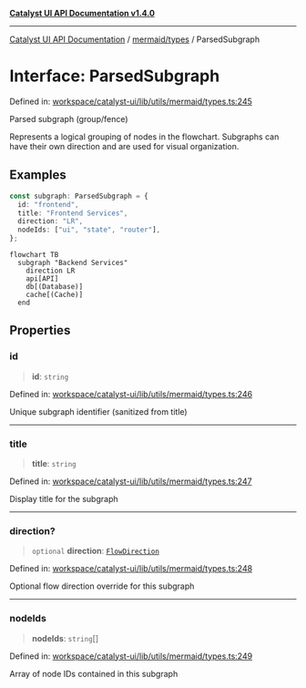 [**Catalyst UI API Documentation v1.4.0**](../../../README.md)

---

[Catalyst UI API Documentation](../../../README.md) / [mermaid/types](../README.md) / ParsedSubgraph

# Interface: ParsedSubgraph

Defined in: [workspace/catalyst-ui/lib/utils/mermaid/types.ts:245](https://github.com/TheBranchDriftCatalyst/catalyst-ui/blob/main/lib/utils/mermaid/types.ts#L245)

Parsed subgraph (group/fence)

Represents a logical grouping of nodes in the flowchart.
Subgraphs can have their own direction and are used for visual organization.

## Examples

```typescript
const subgraph: ParsedSubgraph = {
  id: "frontend",
  title: "Frontend Services",
  direction: "LR",
  nodeIds: ["ui", "state", "router"],
};
```

```mermaid
flowchart TB
  subgraph "Backend Services"
    direction LR
    api[API]
    db[(Database)]
    cache[(Cache)]
  end
```

## Properties

### id

> **id**: `string`

Defined in: [workspace/catalyst-ui/lib/utils/mermaid/types.ts:246](https://github.com/TheBranchDriftCatalyst/catalyst-ui/blob/main/lib/utils/mermaid/types.ts#L246)

Unique subgraph identifier (sanitized from title)

---

### title

> **title**: `string`

Defined in: [workspace/catalyst-ui/lib/utils/mermaid/types.ts:247](https://github.com/TheBranchDriftCatalyst/catalyst-ui/blob/main/lib/utils/mermaid/types.ts#L247)

Display title for the subgraph

---

### direction?

> `optional` **direction**: [`FlowDirection`](../type-aliases/FlowDirection.md)

Defined in: [workspace/catalyst-ui/lib/utils/mermaid/types.ts:248](https://github.com/TheBranchDriftCatalyst/catalyst-ui/blob/main/lib/utils/mermaid/types.ts#L248)

Optional flow direction override for this subgraph

---

### nodeIds

> **nodeIds**: `string`[]

Defined in: [workspace/catalyst-ui/lib/utils/mermaid/types.ts:249](https://github.com/TheBranchDriftCatalyst/catalyst-ui/blob/main/lib/utils/mermaid/types.ts#L249)

Array of node IDs contained in this subgraph
